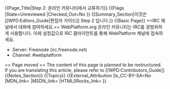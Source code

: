 {{Page_Title|Step 2: 온라인 커뮤니티에서 교류하기}}
{{Flags
|State=Unreviewed
|Checked_Out=No
}}
{{Summary_Section|이것은 [[WPD:Editors_Guide|편집자 가이드]] Step 2 입니다.}}
{{Basic Page}}
==IRC 채널에서 대화에 참여하세요.==
WebPlatform.org 온라인 커뮤니티는 IRC를 광범위하게 사용합니다. 아래 설정값으로 IRC 클라이언트를 통해 WebPlatform 채널에 접속하세요.
* Server: Freenode (irc.freenode.net)
* Channel: #webplatform

== Page moved ==
The content of this page is planned to be restructured. If you are translating this article, please refer to [[WPD:Contributors_Guide]]
{{Notes_Section}}
{{Topics}}
{{External_Attribution
|Is_CC-BY-SA=No
|MDN_link=
|MSDN_link=
|HTML5Rocks_link=
}}